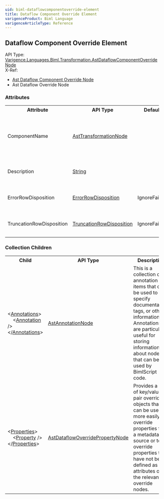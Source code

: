 ```yaml
---
uid: biml-dataflowcomponentoverride-element
title: Dataflow Component Override Element
varigenceProduct: Biml Language
varigenceArticleType: Reference
---
```

## Dataflow Component Override Element<div class="AssemblyInfoGroup"><div class="CrossReferenceGroup"><div class="CrossReferenceHeader">API Type:</div><div class="CrossReferenceValue"><a href="../api-reference/Varigence.Languages.Biml.Transformation.AstDataflowComponentOverrideNode.html">Varigence.Languages.Biml.Transformation.AstDataflowComponentOverrideNode</a></div></div><div class="CrossReferenceGroup"><div class="CrossReferenceHeader">X-Ref:</div><ul class="xrefRow"><li><a class='xref' href ="Varigence.Languages.Biml.Transformation.AstDataflowComponentOverrideNode.html">Ast Dataflow Component Override Node</a></li><li><span>Ast Dataflow Override Node</span></li></ul></div></div><div class="AttributeGroup"><h3>Attributes</h3><table id="AttributeList" class="AttributeList"><tbody><tr><th class="AttributeNameColumnHeader">Attribute</th><th class="AttributeTypeColumnHeader">API Type</th><th class="AttributeDefaultColumnHeader">Default</th><th class="AttributeSummaryColumnHeader">Description</th></tr><tr class="ad0"><td class="AttributeName">ComponentName</td><td class="AttributeType"><a href="../api-reference/Varigence.Languages.Biml.Transformation.AstTransformationNode.html">AstTransformationNode</a></td><td class="AttributeDefault">&nbsp;</td><td class="AttributeSummary"><div class ="SummaryItem">Specifies the SSIS dataflow component/transformation that is being targeted for property overrides. This is a required reference to an existing definiton.</div></td></tr><tr class="ad1"><td class="AttributeName">Description</td><td class="AttributeType"><a href="https://msdn.microsoft.com/en-us/library/System.String.aspx">String</a></td><td class="AttributeDefault">&nbsp;</td><td class="AttributeSummary"><div class ="SummaryItem">Specifies the overridden description property value for the targeted dataflow object. </div></td></tr><tr class="ad0"><td class="AttributeName">ErrorRowDisposition</td><td class="AttributeType"><a href="../api-reference/Varigence.Languages.Biml.Transformation.ErrorRowDisposition.html">ErrorRowDisposition</a></td><td class="AttributeDefault">IgnoreFailure</td><td class="AttributeSummary"><div class ="SummaryItem">Specifies the overridden error row disposition property value for the targeted dataflow object. </div></td></tr><tr class="ad1"><td class="AttributeName">TruncationRowDisposition</td><td class="AttributeType"><a href="../api-reference/Varigence.Languages.Biml.Transformation.TruncationRowDisposition.html">TruncationRowDisposition</a></td><td class="AttributeDefault">IgnoreFailure</td><td class="AttributeSummary"><div class ="SummaryItem">Specifies the overridden truncation row disposition property value for the targeted dataflow object. </div></td></tr></tbody></table></div><div class="ChildGroup">### Collection Children<table id="ChildList" class="ChildList"><tbody><tr><th class="ChildNameColumnHeader">Child</th><th class="ChildTypeColumnHeader">API Type</th><th class="ChildSummaryColumnHeader">Description</th></tr><tr class="cd0"><td class="ChildName"><span class="punc">&lt;</span><a href=Varigence.Languages.Biml.AstNode_Annotations.html">Annotations</a><span class="punc">&gt;</span><br />&nbsp;&nbsp;&nbsp;&nbsp;<span class="punc">&lt;</span><a href=Varigence.Languages.Biml.AstAnnotationNode.html">Annotation</a> <span class="punc">/&gt;</span><br /><span class="punc">&lt;/</span><a href=Varigence.Languages.Biml.AstNode_Annotations.html">Annotations</a><span class="punc">&gt;</span></td><td class="ChildType"><a href="../api-reference/Varigence.Languages.Biml.AstAnnotationNode.html">AstAnnotationNode</a></td><td class="ChildSummary"><div class ="SummaryItem">This is a collection of annotation items that can be used to specify documentation, tags, or other information.  Annotations are particularly useful for storing information about nodes that can be used by BimlScript code. </div> </td></tr><tr class="cd1"><td class="ChildName"><span class="punc">&lt;</span><a href=Varigence.Languages.Biml.Transformation.AstDataflowOverrideNode_Properties.html">Properties</a><span class="punc">&gt;</span><br />&nbsp;&nbsp;&nbsp;&nbsp;<span class="punc">&lt;</span><a href=Varigence.Languages.Biml.Transformation.AstDataflowOverridePropertyNode.html">Property</a> <span class="punc">/&gt;</span><br /><span class="punc">&lt;/</span><a href=Varigence.Languages.Biml.Transformation.AstDataflowOverrideNode_Properties.html">Properties</a><span class="punc">&gt;</span></td><td class="ChildType"><a href="../api-reference/Varigence.Languages.Biml.Transformation.AstDataflowOverridePropertyNode.html">AstDataflowOverridePropertyNode</a></td><td class="ChildSummary"><div class ="SummaryItem">Provides a list of key/value pair override objects that can be used to more easily override properties from a metadata source or to override properties that have not been defined as attributes of the relevant override nodes. </div> </td></tr></tbody></table></div>